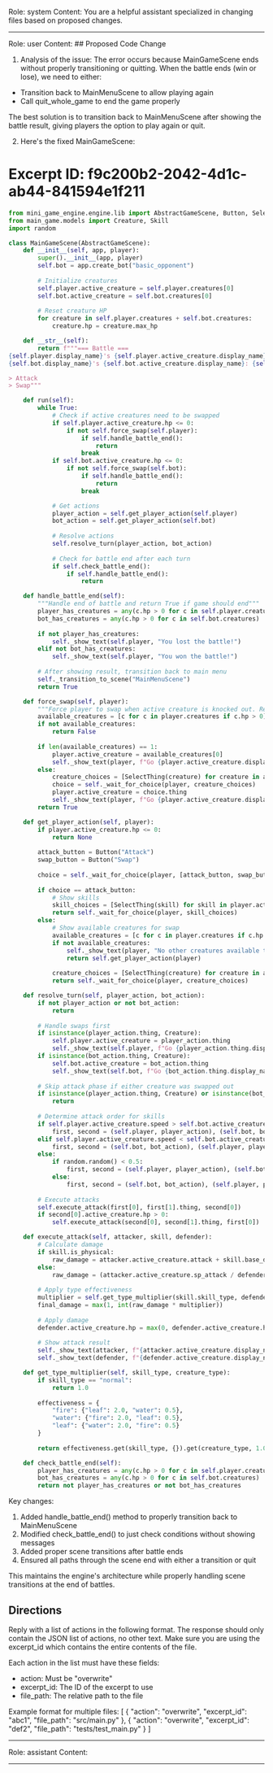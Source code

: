 Role: system
Content: You are a helpful assistant specialized in changing files based on proposed changes.
__________________
Role: user
Content: ## Proposed Code Change
1. Analysis of the issue:
The error occurs because MainGameScene ends without properly transitioning or quitting. When the battle ends (win or lose), we need to either:
- Transition back to MainMenuScene to allow playing again
- Call quit_whole_game to end the game properly

The best solution is to transition back to MainMenuScene after showing the battle result, giving players the option to play again or quit.

2. Here's the fixed MainGameScene:

# Excerpt ID: f9c200b2-2042-4d1c-ab44-841594e1f211
```python main_game/scenes/main_game_scene.py
from mini_game_engine.engine.lib import AbstractGameScene, Button, SelectThing
from main_game.models import Creature, Skill
import random

class MainGameScene(AbstractGameScene):
    def __init__(self, app, player):
        super().__init__(app, player)
        self.bot = app.create_bot("basic_opponent")
        
        # Initialize creatures
        self.player.active_creature = self.player.creatures[0]
        self.bot.active_creature = self.bot.creatures[0]
        
        # Reset creature HP
        for creature in self.player.creatures + self.bot.creatures:
            creature.hp = creature.max_hp

    def __str__(self):
        return f"""=== Battle ===
{self.player.display_name}'s {self.player.active_creature.display_name}: {self.player.active_creature.hp}/{self.player.active_creature.max_hp} HP
{self.bot.display_name}'s {self.bot.active_creature.display_name}: {self.bot.active_creature.hp}/{self.bot.active_creature.max_hp} HP

> Attack
> Swap"""

    def run(self):
        while True:
            # Check if active creatures need to be swapped
            if self.player.active_creature.hp <= 0:
                if not self.force_swap(self.player):
                    if self.handle_battle_end():
                        return
                    break
            if self.bot.active_creature.hp <= 0:
                if not self.force_swap(self.bot):
                    if self.handle_battle_end():
                        return
                    break

            # Get actions
            player_action = self.get_player_action(self.player)
            bot_action = self.get_player_action(self.bot)
            
            # Resolve actions
            self.resolve_turn(player_action, bot_action)
            
            # Check for battle end after each turn
            if self.check_battle_end():
                if self.handle_battle_end():
                    return

    def handle_battle_end(self):
        """Handle end of battle and return True if game should end"""
        player_has_creatures = any(c.hp > 0 for c in self.player.creatures)
        bot_has_creatures = any(c.hp > 0 for c in self.bot.creatures)
        
        if not player_has_creatures:
            self._show_text(self.player, "You lost the battle!")
        elif not bot_has_creatures:
            self._show_text(self.player, "You won the battle!")
        
        # After showing result, transition back to main menu
        self._transition_to_scene("MainMenuScene")
        return True

    def force_swap(self, player):
        """Force player to swap when active creature is knocked out. Returns False if no swaps available."""
        available_creatures = [c for c in player.creatures if c.hp > 0]
        if not available_creatures:
            return False
            
        if len(available_creatures) == 1:
            player.active_creature = available_creatures[0]
            self._show_text(player, f"Go {player.active_creature.display_name}!")
        else:
            creature_choices = [SelectThing(creature) for creature in available_creatures]
            choice = self._wait_for_choice(player, creature_choices)
            player.active_creature = choice.thing
            self._show_text(player, f"Go {player.active_creature.display_name}!")
        return True

    def get_player_action(self, player):
        if player.active_creature.hp <= 0:
            return None
            
        attack_button = Button("Attack")
        swap_button = Button("Swap")
        
        choice = self._wait_for_choice(player, [attack_button, swap_button])
        
        if choice == attack_button:
            # Show skills
            skill_choices = [SelectThing(skill) for skill in player.active_creature.skills]
            return self._wait_for_choice(player, skill_choices)
        else:
            # Show available creatures for swap
            available_creatures = [c for c in player.creatures if c.hp > 0 and c != player.active_creature]
            if not available_creatures:
                self._show_text(player, "No other creatures available to swap!")
                return self.get_player_action(player)
                
            creature_choices = [SelectThing(creature) for creature in available_creatures]
            return self._wait_for_choice(player, creature_choices)

    def resolve_turn(self, player_action, bot_action):
        if not player_action or not bot_action:
            return
            
        # Handle swaps first
        if isinstance(player_action.thing, Creature):
            self.player.active_creature = player_action.thing
            self._show_text(self.player, f"Go {player_action.thing.display_name}!")
        if isinstance(bot_action.thing, Creature):
            self.bot.active_creature = bot_action.thing
            self._show_text(self.bot, f"Go {bot_action.thing.display_name}!")
            
        # Skip attack phase if either creature was swapped out
        if isinstance(player_action.thing, Creature) or isinstance(bot_action.thing, Creature):
            return
            
        # Determine attack order for skills
        if self.player.active_creature.speed > self.bot.active_creature.speed:
            first, second = (self.player, player_action), (self.bot, bot_action)
        elif self.player.active_creature.speed < self.bot.active_creature.speed:
            first, second = (self.bot, bot_action), (self.player, player_action)
        else:
            if random.random() < 0.5:
                first, second = (self.player, player_action), (self.bot, bot_action)
            else:
                first, second = (self.bot, bot_action), (self.player, player_action)
                    
        # Execute attacks
        self.execute_attack(first[0], first[1].thing, second[0])
        if second[0].active_creature.hp > 0:
            self.execute_attack(second[0], second[1].thing, first[0])

    def execute_attack(self, attacker, skill, defender):
        # Calculate damage
        if skill.is_physical:
            raw_damage = attacker.active_creature.attack + skill.base_damage - defender.active_creature.defense
        else:
            raw_damage = (attacker.active_creature.sp_attack / defender.active_creature.sp_defense) * skill.base_damage
            
        # Apply type effectiveness
        multiplier = self.get_type_multiplier(skill.skill_type, defender.active_creature.creature_type)
        final_damage = max(1, int(raw_damage * multiplier))
        
        # Apply damage
        defender.active_creature.hp = max(0, defender.active_creature.hp - final_damage)
        
        # Show attack result
        self._show_text(attacker, f"{attacker.active_creature.display_name} used {skill.display_name}!")
        self._show_text(defender, f"{defender.active_creature.display_name} took {final_damage} damage!")

    def get_type_multiplier(self, skill_type, creature_type):
        if skill_type == "normal":
            return 1.0
        
        effectiveness = {
            "fire": {"leaf": 2.0, "water": 0.5},
            "water": {"fire": 2.0, "leaf": 0.5},
            "leaf": {"water": 2.0, "fire": 0.5}
        }
        
        return effectiveness.get(skill_type, {}).get(creature_type, 1.0)

    def check_battle_end(self):
        player_has_creatures = any(c.hp > 0 for c in self.player.creatures)
        bot_has_creatures = any(c.hp > 0 for c in self.bot.creatures)
        return not player_has_creatures or not bot_has_creatures
```

Key changes:
1. Added handle_battle_end() method to properly transition back to MainMenuScene
2. Modified check_battle_end() to just check conditions without showing messages
3. Added proper scene transitions after battle ends
4. Ensured all paths through the scene end with either a transition or quit

This maintains the engine's architecture while properly handling scene transitions at the end of battles.

## Directions
Reply with a list of actions in the following format. The response should only contain the JSON list of actions, no other text.
Make sure you are using the excerpt_id which contains the entire contents of the file.

Each action in the list must have these fields:
- action: Must be "overwrite"
- excerpt_id: The ID of the excerpt to use
- file_path: The relative path to the file

Example format for multiple files:
[
    {
        "action": "overwrite",
        "excerpt_id": "abc1",
        "file_path": "src/main.py"
    },
    {
        "action": "overwrite",
        "excerpt_id": "def2",
        "file_path": "tests/test_main.py"
    }
]
__________________
Role: assistant
Content: 
__________________
